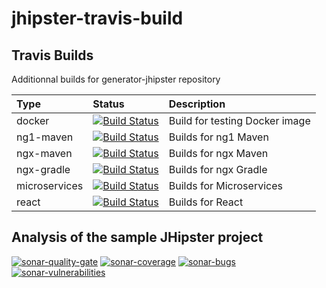 # jhipster-travis-build

## Travis Builds

Additionnal builds for generator-jhipster repository

| Type          | Status                                                   | Description                    |
|:--------------|:---------------------------------------------------------|:-------------------------------|
| docker        | [![Build Status][image-docker]][travis-url]              | Build for testing Docker image |
| ng1-maven     | [![Build Status][image-ng1-maven]][travis-url]           | Builds for ng1 Maven           |
| ngx-maven     | [![Build Status][image-ngx-maven]][travis-url]           | Builds for ngx Maven           |
| ngx-gradle    | [![Build Status][image-ngx-gradle]][travis-url]          | Builds for ngx Gradle          |
| microservices | [![Build Status][image-microservices]][travis-url]       | Builds for Microservices       |
| react         | [![Build Status][image-react]][travis-url]               | Builds for React               |

## Analysis of the sample JHipster project

[![sonar-quality-gate][sonar-quality-gate]][sonar-url]
[![sonar-coverage][sonar-coverage]][sonar-url]
[![sonar-bugs][sonar-bugs]][sonar-url]
[![sonar-vulnerabilities][sonar-vulnerabilities]][sonar-url]

[travis-url]: https://travis-ci.org/hipster-labs/jhipster-travis-build/branches
[image-docker]: https://travis-ci.org/hipster-labs/jhipster-travis-build.svg?branch=docker
[image-ng1-maven]: https://travis-ci.org/hipster-labs/jhipster-travis-build.svg?branch=ng1-maven
[image-ngx-maven]: https://travis-ci.org/hipster-labs/jhipster-travis-build.svg?branch=ngx-maven
[image-ngx-gradle]: https://travis-ci.org/hipster-labs/jhipster-travis-build.svg?branch=ngx-gradle
[image-microservices]: https://travis-ci.org/hipster-labs/jhipster-travis-build.svg?branch=microservices
[image-react]: https://travis-ci.org/hipster-labs/jhipster-travis-build.svg?branch=react

[sonar-url]: https://sonarqube.com/dashboard?id=io.github.jhipster.sample%3Ajhipster-sample-application
[sonar-quality-gate]: https://sonarqube.com/api/badges/gate?key=io.github.jhipster.sample%3Ajhipster-sample-application
[sonar-coverage]: https://sonarqube.com/api/badges/measure?key=io.github.jhipster.sample%3Ajhipster-sample-application&metric=coverage
[sonar-bugs]: https://sonarqube.com/api/badges/measure?key=io.github.jhipster.sample%3Ajhipster-sample-application&metric=bugs
[sonar-vulnerabilities]: https://sonarqube.com/api/badges/measure?key=io.github.jhipster.sample%3Ajhipster-sample-application&metric=vulnerabilities
